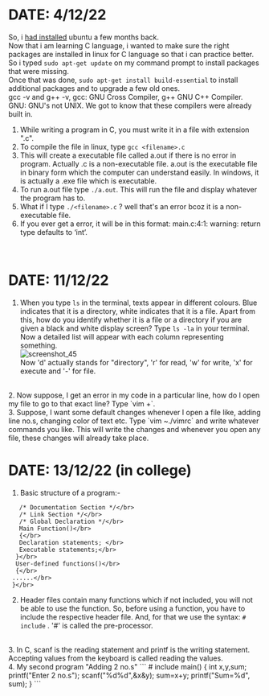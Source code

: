 # DATE: 4/12/22
So, i [had installed](https://ubuntu.com/tutorials/install-ubuntu-on-wsl2-on-windows-10#2-install-wsl) ubuntu a few months back. </br>
Now that i am learning C language, i wanted to make sure the right packages are installed in linux for C language so that i can practice better. </br>
So i typed `sudo apt-get update` on my command prompt to install packages that were missing. </br>
Once that was done, `sudo apt-get install build-essential` to install additional packages and to upgrade a few old ones. </br>
gcc -v and g++ -v, gcc: GNU Cross Compiler, g++ GNU C++ Compiler. GNU: GNU's not UNIX. We got to know that these compilers were already built in. </br>


1. While writing a program in C, you must write it in a file with extension ".c". 
2. To compile the file in linux, type `gcc <filename>.c`
3. This will create a executable file called a.out if there is no error in program. Actually <filename>.c is a non-executable file. a.out is the executable file in binary form which the computer can understand easily. In windows, it is actually a .exe file which is executable.
4. To run a.out file type `./a.out`. This will run the file and display whatever the program has to.
5. What if I type `./<filename>.c` ? well that's an error bcoz it is a non-executable file. 
6. If you ever get a error, it will be in this format: main.c:4:1: warning: return type defaults to ‘int’.
  </br>
  
# DATE: 11/12/22
1. When you type `ls` in the terminal, texts appear in different colours. Blue indicates that it is a directory, white indicates that it is a file. Apart from this, how do you identify whether it is a file or a directory if you are given a black and white display screen? Type `ls -la` in your terminal. Now a detailed list will appear with each column representing something. </br>
![screenshot_45](https://user-images.githubusercontent.com/114285027/207869899-807c6ae5-ac40-461c-9470-d4a38e3735f6.png) </br>
Now 'd' actually stands for "directory", 'r' for read, 'w' for write, 'x' for execute and '-' for file.
</br>
2. Now suppose, I get an error in my code in a particular line, how do I open my file to go to that exact line? Type `vim <filename> +<line number>`. 
</br>
3. Suppose, I want some default changes whenever I open a file like, adding line no.s, changing color of text etc. Type `vim ~./vimrc` and write whatever commands you like. This will write the changes and whenever you open any file, these changes will already take place.
</br>


# DATE: 13/12/22 (in college)
1. Basic structure of a program:- 
```
   /* Documentation Section */</br>
   /* Link Section */</br>
   /* Global Declaration */</br>
   Main Function()</br>
   {</br>
   Declaration statements; </br>
   Executable statements;</br>
  }</br>
  User-defined functions()</br>
  {</br>
 ......</br>
 }</br>
 ```
2. Header files contain many functions which if not included, you will not be able to use the function. So, before using a function, you have to include the respective header file. And, for that we use the syntax: `# include` . '#' is called the pre-processor. 
</br>
3. In C, scanf is the reading statement and printf is the writing statement. Accepting values from the keyboard is called reading the values. 
</br>
4. My second program "Adding 2 no.s" 
```
   # include <stdio.h>
   main()
   {
   int x,y,sum; 
   printf("Enter 2 no.s");
   scanf("%d%d",&x&y);
   sum=x+y;
   printf("Sum=%d", sum);
   }
   ```
   
